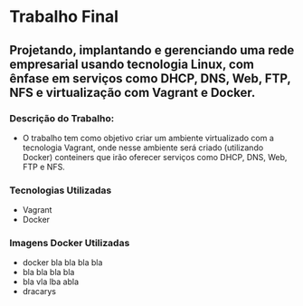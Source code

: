 # Trabalho Final

## Projetando, implantando e gerenciando uma rede empresarial usando tecnologia Linux, com ênfase em serviços como DHCP, DNS, Web, FTP, NFS e virtualização com Vagrant e Docker.

### Descrição do Trabalho:

- O trabalho tem como objetivo criar um ambiente virtualizado com a tecnologia Vagrant, onde nesse ambiente será criado (utilizando Docker) conteiners que irão oferecer serviços como DHCP, DNS, Web, FTP e NFS.

### Tecnologias Utilizadas

- Vagrant
- Docker

### Imagens Docker Utilizadas

- docker bla bla bla bla
- bla bla bla bla
- bla vla lba abla
- dracarys
